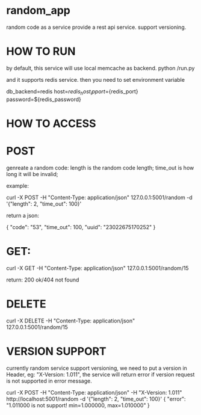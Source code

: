# random_app

random code as a service
provide a rest api service.
support versioning.

HOW TO RUN
==========
by default, this service will use local memcache as backend.
python /run.py

and it supports redis service.
then you need to set environment variable

db_backend=redis
host=${redis_host_ip}
port=${redis_port}
password=${redis_password}

HOW TO ACCESS
=============
POST
====
genreate a random code:
length is the random code length;
time_out is how long it will be invalid;

example:

   curl -X POST -H "Content-Type: application/json" 127.0.0.1:5001/random -d '{"length": 2, "time_out": 100}'

return a json:

   {
  "code": "53", 
  "time_out": 100, 
  "uuid": "23022675170252"
   }


GET:
====

   curl -X GET -H "Content-Type: application/json" 127.0.0.1:5001/random/15

return:
200 ok/404 not found

DELETE
======

   curl -X DELETE -H "Content-Type: application/json" 127.0.0.1:5001/random/15

VERSION SUPPORT
===============

currently random service support versioning, we need to put a version in Header, eg:
"X-Version: 1.011", the service will return error if version request is not supported in error message.

curl -X POST -H "Content-Type: application/json" -H "X-Version: 1.011" http://localhost:5001/random -d '{"length": 2, "time_out": 100}'
{
  "error": "1.011000 is not support! min=1.000000, max=1.010000"
}
